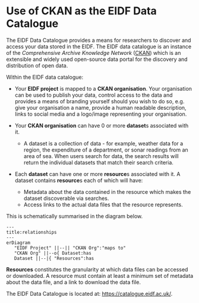 # Use of CKAN as the EIDF Data Catalogue

The EIDF Data Catalogue provides a means for researchers to discover and access your data stored in the EIDF. The EIDF data catalogue is an instance of the *Comprehensive Archive Knowledge Network* ([CKAN](https://ckan.org/)) which is an extensible and widely used open-source data portal for the discovery and distribution of open data. 

Within the EIDF data catalogue:

* Your **EIDF project** is mapped to a **CKAN organisation**. Your organisation can be used to publish your data, control access to the data and provides a means of branding yourself should you wish to do so, e.g. give your organisation a name, provide a human readable description, links to social media and a logo/image representing your organisation.
* Your **CKAN organisation** can have 0 or more **dataset**s associated with it.
  * A  dataset is a collection of data - for example, weather data for a region, the expenditure of a department, or sonar readings from an area of sea. When users search for data, the search results will return the individual datasets that match their search criteria.

* Each **dataset** can have one or more **resource**s associated with it. A dataset contains **resource**s each of which will have:
  * Metadata about the data contained in the resource which makes the dataset discoverable via searches.
  * Access links to the actual data files that the resource represents.


This is schematically summarised in the diagram below.

```mermaid
---
title:relationships
---
erDiagram
   "EIDF Project" ||--|| "CKAN Org":"maps to"
   "CKAN Org" ||--o{ Dataset:has
   Dataset ||--|{ "Resources":has
```

**Resources** constitutes the granularity at which data files can be accessed or downloaded. A resource must contain at least a minimum set of metadata about the data file, and a link to download the data file.

The EIDF Data Catalogue is located at: https://catalogue.eidf.ac.uk/. 

